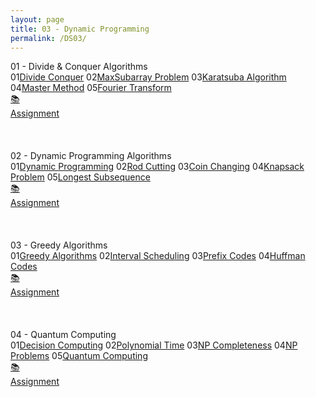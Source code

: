 ```yaml
---
layout: page
title: 03 - Dynamic Programming
permalink: /DS03/
---
```


<div class="block" style="grid-template-columns: 1fr 1fr;">
  <div class="btn text"><div class="btn name">01 - Divide & Conquer Algorithms</div>
    <div class="row" style="grid-template-columns: 2fr 1fr;">
      <div class="row" style="grid-template-columns: 1fr 5fr;">
        <a class="btn box2">01</a><a href="/01-MSDS/DS03/M101/" class="btn box1">Divide Conquer</a>
        <a class="btn box2">02</a><a href="/01-MSDS/DS03/M102/" class="btn box1">MaxSubarray Problem</a>
        <a class="btn box2">03</a><a href="/01-MSDS/DS03/M103/" class="btn box1">Karatsuba Algorithm</a>
        <a class="btn box2">04</a><a href="/01-MSDS/DS03/M104/" class="btn box1">Master Method</a>
        <a class="btn box2">05</a><a href="/01-MSDS/DS03/M105/" class="btn box1">Fourier Transform</a>
        <a class="btn empty">&nbsp;</a><a class="btn empty"></a>
      </div>
      <div class="row" style="grid-template-columns: 1fr;">
        <a href="//" class="btn box2">📚<br>Assignment</a>
        <a class="btn empty">&nbsp;<br>&nbsp;</a>
        <a class="btn empty">&nbsp;<br>&nbsp;</a>
        <a class="btn empty">&nbsp;<br>&nbsp;</a>
      </div>
    </div>
  </div>
  <div class="btn text"><div class="btn name">02 - Dynamic Programming Algorithms</div>
    <div class="row" style="grid-template-columns: 2fr 1fr;">
      <div class="row" style="grid-template-columns: 1fr 5fr;">
        <a class="btn box2">01</a><a href="/01-MSDS/DS03/M201/" class="btn box1">Dynamic Programming</a>
        <a class="btn box2">02</a><a href="/01-MSDS/DS03/M202/" class="btn box1">Rod Cutting</a>
        <a class="btn box2">03</a><a href="/01-MSDS/DS03/M203/" class="btn box1">Coin Changing</a>
        <a class="btn box2">04</a><a href="/01-MSDS/DS03/M204/" class="btn box1">Knapsack Problem</a>
        <a class="btn box2">05</a><a href="/01-MSDS/DS03/M205/" class="btn box1">Longest Subsequence</a>
        <a class="btn empty">&nbsp;</a><a class="btn empty"></a>
      </div>
      <div class="row" style="grid-template-columns: 1fr;">
        <a href="//" class="btn box2">📚<br>Assignment</a>
        <a class="btn empty">&nbsp;<br>&nbsp;</a>
        <a class="btn empty">&nbsp;<br>&nbsp;</a>
        <a class="btn empty">&nbsp;<br>&nbsp;</a>
      </div>
    </div>
  </div>
</div>

<div class="block" style="grid-template-columns: 1fr 1fr;">
  <div class="btn text"><div class="btn name">03 - Greedy Algorithms</div>
    <div class="row" style="grid-template-columns: 2fr 1fr;">
      <div class="row" style="grid-template-columns: 1fr 5fr;">
        <a class="btn box2">01</a><a href="/01-MSDS/DS03/M301/" class="btn box1">Greedy Algorithms</a>
        <a class="btn box2">02</a><a href="/01-MSDS/DS03/M302/" class="btn box1">Interval Scheduling</a>
        <a class="btn box2">03</a><a href="/01-MSDS/DS03/M303/" class="btn box1">Prefix Codes</a>
        <a class="btn box2">04</a><a href="/01-MSDS/DS03/M304/" class="btn box1">Huffman Codes</a>
        <a class="btn empty">&nbsp;</a><a class="btn empty"></a>
        <a class="btn empty">&nbsp;</a><a class="btn empty"></a>
      </div>
      <div class="row" style="grid-template-columns: 1fr;">
        <a href="//" class="btn box2">📚<br>Assignment</a>
        <a class="btn empty">&nbsp;<br>&nbsp;</a>
        <a class="btn empty">&nbsp;<br>&nbsp;</a>
        <a class="btn empty">&nbsp;<br>&nbsp;</a>
      </div>
    </div>
  </div>
  <div class="btn text"><div class="btn name">04 - Quantum Computing</div>
    <div class="row" style="grid-template-columns: 2fr 1fr;">
      <div class="row" style="grid-template-columns: 1fr 5fr;">
        <a class="btn box2">01</a><a href="/01-MSDS/DS03/M401/" class="btn box1">Decision Computing</a>
        <a class="btn box2">02</a><a href="/01-MSDS/DS03/M402/" class="btn box1">Polynomial Time</a>
        <a class="btn box2">03</a><a href="/01-MSDS/DS03/M403/" class="btn box1">NP Completeness</a>
        <a class="btn box2">04</a><a href="/01-MSDS/DS03/M404/" class="btn box1">NP Problems</a>
        <a class="btn box2">05</a><a href="/01-MSDS/DS03/M405/" class="btn box1">Quantum Computing</a>
        <a class="btn empty">&nbsp;</a><a class="btn empty"></a>
      </div>
      <div class="row" style="grid-template-columns: 1fr;">
        <a href="//" class="btn box2">📚<br>Assignment</a>
        <a class="btn empty">&nbsp;<br>&nbsp;</a>
        <a class="btn empty">&nbsp;<br>&nbsp;</a>
        <a class="btn empty">&nbsp;<br>&nbsp;</a>
      </div>
    </div>
  </div>
</div>
